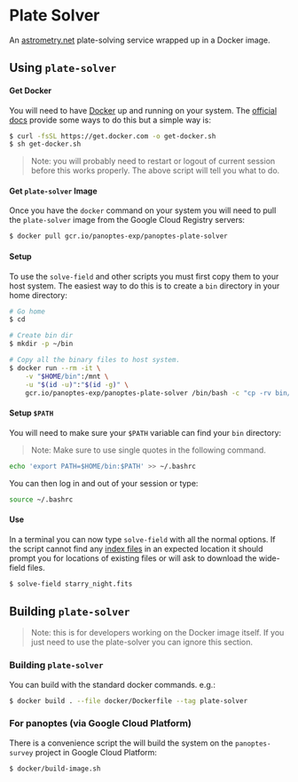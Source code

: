 Plate Solver
============

An [astrometry.net](http://astrometry.net/) plate-solving service wrapped up in a Docker
image.

## Using `plate-solver`

#### Get Docker
You will need to have [Docker](https://www.docker.com) up and running on your system.
The [official docs](https://www.docker.com/get-started) provide some ways to do this
but a simple way is:

```bash
$ curl -fsSL https://get.docker.com -o get-docker.sh
$ sh get-docker.sh
```

> Note: you will probably need to restart or logout of current session before this
works properly. The above script will tell you what to do.

#### Get `plate-solver` Image

Once you have the `docker` command on your system you will need to pull the `plate-solver`
image from the Google Cloud Registry servers:

```bash
$ docker pull gcr.io/panoptes-exp/panoptes-plate-solver
```

#### Setup

To use the `solve-field` and other scripts you must first copy them to your host system.
The easiest way to do this is to create a `bin` directory in your home directory:

```bash
# Go home
$ cd

# Create bin dir
$ mkdir -p ~/bin

# Copy all the binary files to host system.
$ docker run --rm -it \
    -v "$HOME/bin":/mnt \
    -u "$(id -u)":"$(id -g)" \
    gcr.io/panoptes-exp/panoptes-plate-solver /bin/bash -c "cp -rv bin/* /mnt/"
```

#### Setup `$PATH`

You will need to make sure your `$PATH` variable can find your `bin` directory:

> Note: Make sure to use single quotes in the following command.

```bash
echo 'export PATH=$HOME/bin:$PATH' >> ~/.bashrc
```

You can then log in and out of your session or type:

```bash
source ~/.bashrc
```

#### Use

In a terminal you can now type `solve-field` with all the normal options. If the
script cannot find any [index files](http://astrometry.net/doc/readme.html#getting-index-files)
in an expected location it should prompt you for locations of existing files or will ask to
download the wide-field files.

```bash
$ solve-field starry_night.fits
```

## Building `plate-solver`

> Note: this is for developers working on the Docker image itself. If you just need
to use the plate-solver you can ignore this section.

### Building `plate-solver`

You can build with the standard docker commands. e.g.:

```bash
$ docker build . --file docker/Dockerfile --tag plate-solver
```

### For panoptes (via Google Cloud Platform)

There is a convenience script the will build the system on the `panoptes-survey` project
in Google Cloud Platform:

```bash
$ docker/build-image.sh
```
